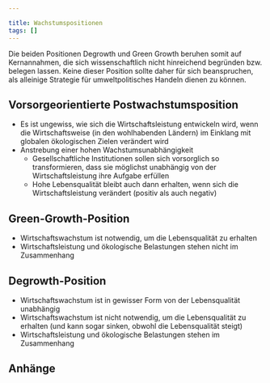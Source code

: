 ```yaml
---

title: Wachstumspositionen
tags: []
---
```

Die beiden Positionen Degrowth und Green Growth beruhen somit auf Kernannahmen, die sich wissenschaftlich nicht hinreichend begründen bzw. belegen lassen. Keine dieser Position sollte daher für sich beanspruchen, als alleinige Strategie für umweltpolitisches Handeln dienen zu können.

## Vorsorgeorientierte Postwachstumsposition

- Es ist ungewiss, wie sich die Wirtschaftsleistung entwickeln wird, wenn die Wirtschaftsweise (in den wohlhabenden Ländern) im Einklang mit globalen ökologischen Zielen verändert wird
- Anstrebung einer hohen Wachstumsunabhängigkeit
	- Gesellschaftliche Institutionen sollen sich vorsorglich so transformieren, dass sie möglichst unabhängig von der Wirtschaftsleistung ihre Aufgabe erfüllen
	- Hohe Lebensqualität bleibt auch dann erhalten, wenn sich die Wirtschaftsleistung verändert (positiv als auch negativ)

## Green-Growth-Position

- Wirtschaftswachstum ist notwendig, um die Lebensqualität zu erhalten
- Wirtschaftsleistung und ökologische Belastungen stehen nicht im Zusammenhang

## Degrowth-Position

- Wirtschaftswachstum ist in gewisser Form von der Lebensqualität unabhängig
- Wirtschaftswachstum ist nicht notwendig, um die Lebensqualität zu erhalten (und kann sogar sinken, obwohl die Lebensqualität steigt)
- Wirtschaftsleistung und ökologische Belastungen stehen im Zusammenhang

## Anhänge
